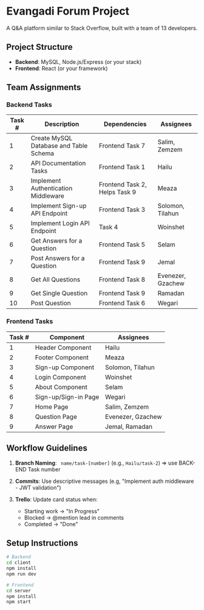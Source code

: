 # Evangadi Forum Project

A Q&A platform similar to Stack Overflow, built with a team of 13 developers.

## Project Structure
- **Backend**: MySQL, Node.js/Express (or your stack)
- **Frontend**: React (or your framework)

## Team Assignments

### Backend Tasks

| Task # | Description | Dependencies | Assignees |
|--------|-------------|--------------|-----------|
| 1 | Create MySQL Database and Table Schema | Frontend Task 7 | Salim, Zemzem |
| 2 | API Documentation Tasks | Frontend Task 1 | Hailu |
| 3 | Implement Authentication Middleware | Frontend Task 2, Helps Task 9 | Meaza |
| 4 | Implement Sign-up API Endpoint | Frontend Task 3 | Solomon, Tilahun |
| 5 | Implement Login API Endpoint | Task 4 | Woinshet |
| 6 | Get Answers for a Question | Frontend Task 5 | Selam |
| 7 | Post Answers for a Question | Frontend Task 9 | Jemal |
| 8 | Get All Questions | Frontend Task 8 | Evenezer, Gzachew |
| 9 | Get Single Question | Frontend Task 9 | Ramadan |
| 10 | Post Question | Frontend Task 6 | Wegari |

### Frontend Tasks

| Task # | Component | Assignees |
|--------|-----------|-----------|
| 1 | Header Component | Hailu |
| 2 | Footer Component | Meaza |
| 3 | Sign-up Component | Solomon, Tilahun |
| 4 | Login Component | Woinshet |
| 5 | About Component | Selam |
| 6 | Sign-up/Sign-in Page | Wegari |
| 7 | Home Page | Salim, Zemzem |
| 8 | Question Page | Evenezer, Gzachew |
| 9 | Answer Page | Jemal, Ramadan |


## Workflow Guidelines

1. **Branch Naming**: ` name/task-[number]` (e.g., `Hailu/task-2`) =>
  use BACK-END Task number

2. **Commits**: Use descriptive messages (e.g, "Implement auth middleware - JWT validation")

3. **Trello**: Update card status when:
   - Starting work → "In Progress"
   - Blocked → @mention lead in comments
   - Completed → "Done"

## Setup Instructions

```bash
# Backend
cd client
npm install
npm run dev

# Frontend
cd server
npm install
npm start